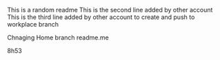 This is a random readme
This is the second line added by other account
This is the third line added by other account to create and push to workplace branch

Chnaging Home branch readme.me

8h53
